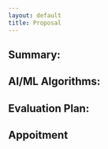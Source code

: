 ```yaml
---
layout: default
title: Proposal
---
```


## Summary:

## AI/ML Algorithms:

## Evaluation Plan:

## Appoitment
